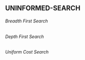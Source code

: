## UNINFORMED-SEARCH
###### Breadth First Search
###### Depth First Search
###### Uniform Cost Search
